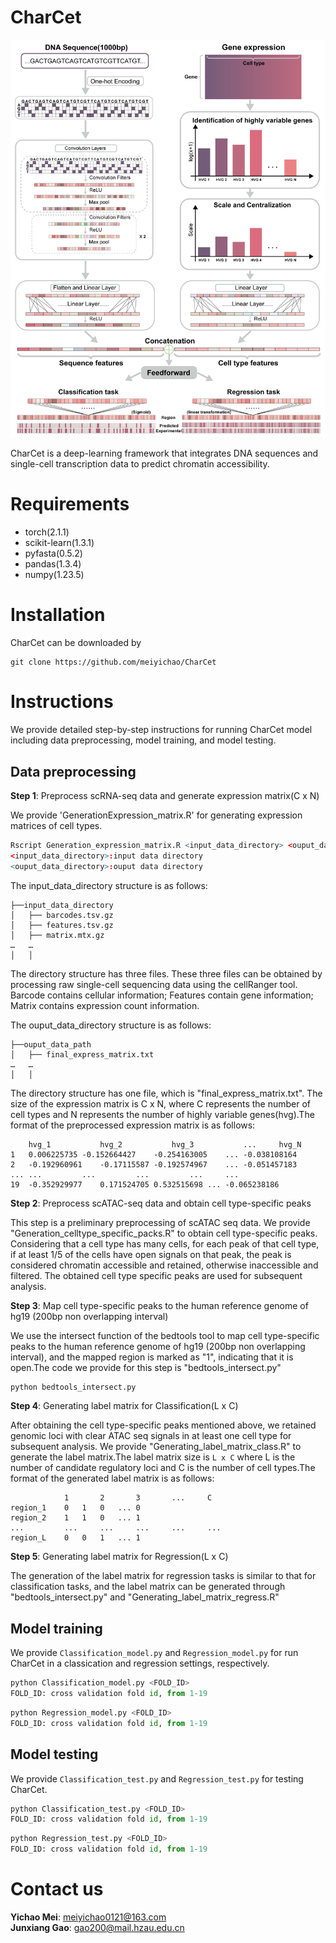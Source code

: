 # CharCet
 
 ![model](https://github.com/meiyichao/CharCet/blob/main/model.png)
 
 CharCet is a deep-learning framework that integrates DNA sequences and single-cell transcription data to predict chromatin accessibility.
 
 # Requirements
- torch(2.1.1)
- scikit-learn(1.3.1)
- pyfasta(0.5.2)
- pandas(1.3.4)
- numpy(1.23.5)

# Installation
CharCet can be downloaded by
```shell
git clone https://github.com/meiyichao/CharCet
```

# Instructions
We provide detailed step-by-step instructions for running CharCet model including data preprocessing, model training, and model testing.

## Data preprocessing
**Step 1**: Preprocess scRNA-seq data and generate expression matrix(C x N)

We provide 'GenerationExpression_matrix.R' for generating expression matrices of cell types.
```R
Rscript Generation_expression_matrix.R <input_data_directory> <ouput_data_directory>
<input_data_directory>:input data directory
<ouput_data_directory>:ouput data directory
```
The input_data_directory structure is as follows:
```
├──input_data_directory
│   ├── barcodes.tsv.gz
│   ├── features.tsv.gz 
│   ├── matrix.mtx.gz
…   …
│   │
```
The directory structure has three files. These three files can be obtained by processing raw single-cell sequencing data using the cellRanger tool. Barcode contains cellular information; Features contain gene information; Matrix contains expression count information.

The ouput_data_directory structure is as follows:
```
├──ouput_data_path
│   ├── final_express_matrix.txt
…   …
│   │
```
The directory structure has one file, which is "final_express_matrix.txt". The size of the expression matrix is C x N, where C represents the number of cell types and N represents the number of highly variable genes(hvg).The format of the preprocessed expression matrix is as follows:
```
	hvg_1	        hvg_2	        hvg_3	        ...     hvg_N
1	0.006225735	-0.152664427	-0.254163005	...	-0.038108164
2	-0.192960961	-0.17115587	-0.192574967	...	-0.051457183
...	...     	...     	...     	...  	...
19	-0.352929977	0.171524705	0.532515698	...	-0.065238186
```

**Step 2**: Preprocess scATAC-seq data and obtain cell type-specific peaks

This step is a preliminary preprocessing of scATAC seq data. We provide "Generation_celltype_specific_packs.R" to obtain cell type-specific peaks. Considering that a cell type has many cells, for each peak of that cell type, if at least 1/5 of the cells have open signals on that peak, the peak is considered chromatin accessible and retained, otherwise inaccessible and filtered. The obtained cell type specific peaks are used for subsequent analysis.

**Step 3**: Map cell type-specific peaks to the human reference genome of hg19 (200bp non overlapping interval)

We use the intersect function of the bedtools tool to map cell type-specific peaks to the human reference genome of hg19 (200bp non overlapping interval), and the mapped region is marked as "1", indicating that it is open.The code we provide for this step is "bedtools_intersect.py"
```python
python bedtools_intersect.py
```

**Step 4**: Generating label matrix for Classification(L x C)

After obtaining the cell type-specific peaks mentioned above, we retained genomic loci with clear ATAC seq signals in at least one cell type for subsequent analysis. We provide "Generating_label_matrix_class.R" to generate the label matrix.The label matrix size is `L x C` where L is the number of candidate regulatory loci and C is the number of cell types.The format of the generated label matrix is as follows:
```
        	1       2       3       ...     C
region_1	0	1	0	...	0
region_2	1	1	0	...	1
...     	...    	...    	...    	...  	...
region_L	0	0	1	...	1
```
**Step 5**: Generating label matrix for Regression(L x C)

The generation of the label matrix for regression tasks is similar to that for classification tasks, and the label matrix can be generated through "bedtools_intersect.py" and "Generating_label_matrix_regress.R"

## Model training

We provide `Classification_model.py` and `Regression_model.py` for run CharCet in a classication and regression settings, respectively.
```python
python Classification_model.py <FOLD_ID> 
FOLD_ID: cross validation fold id, from 1-19
```
```python
python Regression_model.py <FOLD_ID> 
FOLD_ID: cross validation fold id, from 1-19
```

## Model testing

We provide `Classification_test.py` and `Regression_test.py` for testing CharCet.
```python
python Classification_test.py <FOLD_ID> 
FOLD_ID: cross validation fold id, from 1-19
```
```python
python Regression_test.py <FOLD_ID> 
FOLD_ID: cross validation fold id, from 1-19
```

# Contact us

**Yichao Mei**: meiyichao0121@163.com <br>
**Junxiang Gao**: gao200@mail.hzau.edu.cn <br>

























